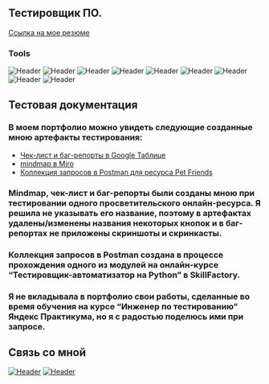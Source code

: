 ## Тестировщик ПО.

[Ссылка на мое резюме](https://drive.google.com/file/d/1HytB7QGd6KhOoK1U_WsLCshPiU0fDjOX/view?usp=sharing)

### Tools
![Header](https://img.shields.io/badge/Jira-090909?style=for-the-badge&logo=jira&logoColor=136be1)
![Header](https://img.shields.io/badge/Postman-090909?style=for-the-badge&logo=postman&logoColor=f76935)
![Header](https://img.shields.io/badge/Swagger-090909?style=for-the-badge&logo=swagger&logoColor=7ede2b)
![Header](https://img.shields.io/badge/Figma-090909?style=for-the-badge&logo=figma&logoColor=7d5fa6)
![Header](https://img.shields.io/badge/DevTools-090909?style=for-the-badge&logo=googlechrome&logoColor=2674f2)
![Header](https://img.shields.io/badge/Github-090909?style=for-the-badge&logo=github&logoColor=8cc4d7)
![Header](https://img.shields.io/badge/AndroidStudio-090909?style=for-the-badge&logo=androidstudio&logoColor=3ad07d)
![Header](https://img.shields.io/badge/CharlesProxy-090909?style=for-the-badge&logo=charlesproxy&logoColor=8cc4d7)
![Header](https://img.shields.io/badge/MySQL-090909?style=for-the-badge&logo=mysql&logoColor=00618a)

## Тестовая документация

### В моем портфолио можно увидеть следующие созданные мною артефакты тестирования:

- [Чек-лист и баг-репорты в Google Таблице](https://docs.google.com/spreadsheets/d/1BXJYdedVyndlPm-erM3yQ_agLzFe8pVctjM2k3CYTjA/edit?usp=sharing)
- [mindmap в Miro](https://miro.com/app/board/uXjVOqL8wYE=/?share_link_id=978221079455)
- [Коллекция запросов в Postman для ресурса Pet Friends](https://drive.google.com/file/d/1dgQI5rCCAlr69gCeYG9LCgnNgZqZb4Lf/view?usp=sharing)

### Mindmap, чек-лист и баг-репорты были созданы мною при тестировании одного просветительского онлайн-ресурса. Я решила не указывать его название, поэтому в артефактах удалены/изменены названия некоторых кнопок и в баг-репортах не приложены скриншоты и скринкасты.
### Коллекция запросов в Postman создана в процессе прохождения одного из модулей на онлайн-курсе “Тестировщик-автоматизатор на Python” в SkillFactory.
### Я не вкладывала в портфолио свои работы, сделанные во время обучения на курсе “Инженер по тестированию” Яндекс Практикума, но я с радостью поделюсь ими при запросе.

## Связь со мной
[![Header](https://img.shields.io/badge/Telegram-090909?style=for-the-badge&logo=telegram&logoColor=31a5db)](https://t.me/kaizerlife)
[![Header](https://img.shields.io/badge/Linkedin-090909?style=for-the-badge&logo=linkedin&logoColor=0073b1)](https://www.linkedin.com/in/aleksandra-kaizer/)
